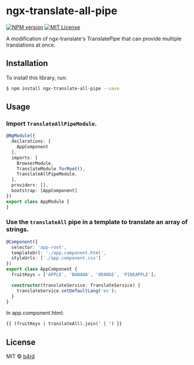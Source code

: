 # ngx-translate-all-pipe

[![NPM version][npm-version-image]][npm-url]
[![MIT License][license-image]][license-url]

A modification of ngx-translate's TranslatePipe that can provide multiple translations at once.

## Installation

To install this library, run:

```bash
$ npm install ngx-translate-all-pipe --save
```

## Usage

### Import `TranslateAllPipeModule`.

```typescript
@NgModule({
  declarations: [
    AppComponent
  ],
  imports: [
    BrowserModule,
    TranslateModule.forRoot(),
    TranslateAllPipeModule,
  ],
  providers: [],
  bootstrap: [AppComponent]
})
export class AppModule {
}
```

### Use the `translateAll` pipe in a template to translate an array of strings.

```typescript
@Component({
  selector: 'app-root',
  templateUrl: './app.component.html',
  styleUrls: ['./app.component.css']
})
export class AppComponent {
  fruitKeys = ['APPLE', 'BANANA', 'ORANGE', 'PINEAPPLE'];

  constructor(translateService: TranslateService) {
    translateService.setDefaultLang('es');
  }
}
```

In app.component.html:
```html
{{ (fruitKeys | translateAll).join(' | ') }}
```

## License

MIT © [b4rd](mailto:jakk87@gmail.com)

[npm-url]: https://www.npmjs.com/package/ngx-translate-all-pipe

[npm-version-image]: https://badge.fury.io/js/ngx-translate-all-pipe.svg

[license-image]: https://img.shields.io/npm/l/express.svg?style=flat

[license-url]: LICENSE

[ngx-translate-url]: https://github.com/ngx-translate/core
